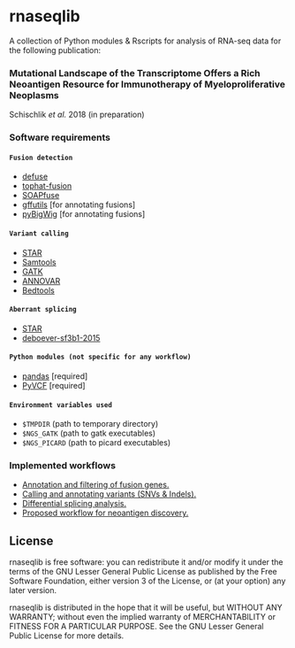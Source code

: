 rnaseqlib 
=========

A collection of Python modules & Rscripts for analysis of RNA-seq data for the following publication:
### Mutational Landscape of the Transcriptome Offers a Rich Neoantigen Resource for Immunotherapy of Myeloproliferative Neoplasms
Schischlik *et al.* 2018 (in preparation)

### Software requirements
#### `Fusion detection`
+ [defuse](http://sourceforge.net/projects/defuse/)
+ [tophat-fusion](http://ccb.jhu.edu/software/tophat/fusion_index.html)
+ [SOAPfuse](http://soap.genomics.org.cn/soapfuse.html)
+ [gffutils](https://pypi.python.org/pypi/gffutils) [for annotating fusions]
+ [pyBigWig](https://pypi.python.org/pypi/pyBigWig) [for annotating fusions]

#### `Variant calling`
+ [STAR](https://github.com/alexdobin/STAR)
+ [Samtools](http://samtools.sourceforge.net/)
+ [GATK](https://www.broadinstitute.org/gatk/)
+ [ANNOVAR](http://annovar.openbioinformatics.org/en/latest/)
+ [Bedtools](https://github.com/arq5x/bedtools2)

#### `Aberrant splicing`
+ [STAR](https://github.com/alexdobin/STAR)
+ [deboever-sf3b1-2015](https://github.com/cdeboever3/deboever-sf3b1-2015)

#### `Python modules (not specific for any workflow)`
+ [pandas](https://github.com/pydata/pandas) [required]
+ [PyVCF](https://pypi.python.org/pypi/PyVCF) [required]

#### `Environment variables used`
+ ```$TMPDIR``` (path to temporary directory)  
+ ```$NGS_GATK``` (path to gatk executables) 
+ ```$NGS_PICARD``` (path to picard executables)

### Implemented workflows
+ [Annotation and filtering of fusion genes. ](doc/fusion_workflow.md)
+ [Calling and annotating variants (SNVs & Indels).](doc/variant_calling.md)
+ [Differential splicing analysis.](doc/differential_splicing.md)
+ [Proposed workflow for neoantigen discovery.](doc/neoantigen_rna.md)


## License

rnaseqlib is free software: you can redistribute it and/or modify it under the terms of the GNU Lesser General Public License as published by the Free Software Foundation, either version 3 of the License, or (at your option) any later version.

rnaseqlib is distributed in the hope that it will be useful, but WITHOUT ANY WARRANTY; without even the implied warranty of MERCHANTABILITY or FITNESS FOR A PARTICULAR PURPOSE. See the GNU Lesser General Public License for more details.

